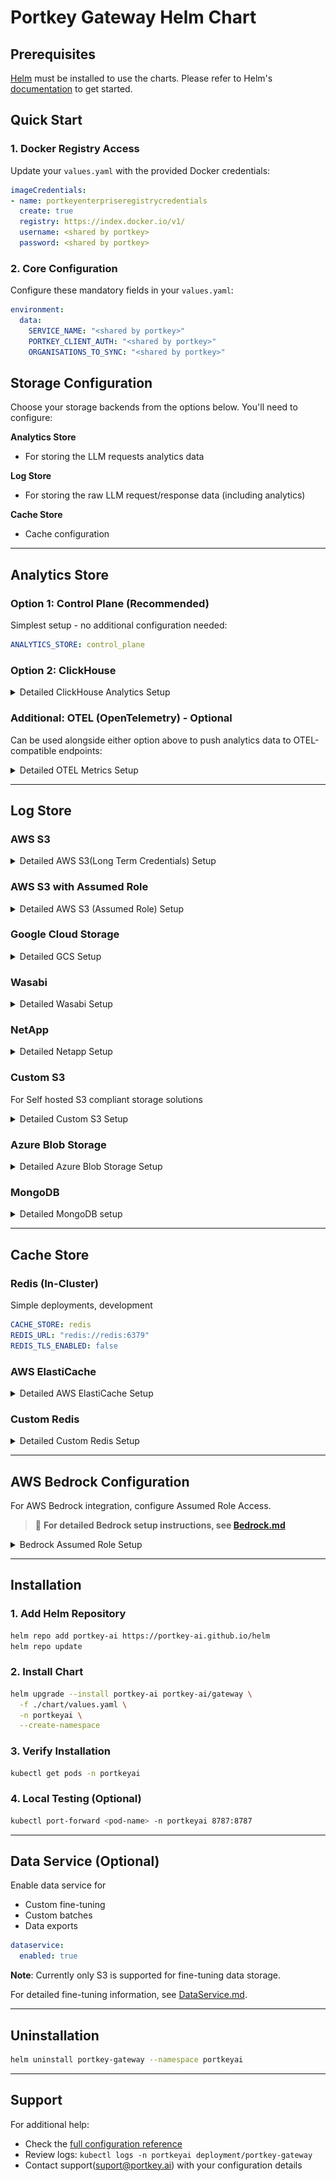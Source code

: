 # Portkey Gateway Helm Chart

## Prerequisites

[Helm](https://helm.sh) must be installed to use the charts. Please refer to Helm's [documentation](https://helm.sh/docs) to get started.

## Quick Start

### 1. Docker Registry Access
Update your `values.yaml` with the provided Docker credentials:

```yaml
imageCredentials:
- name: portkeyenterpriseregistrycredentials
  create: true
  registry: https://index.docker.io/v1/
  username: <shared by portkey>
  password: <shared by portkey>
```

### 2. Core Configuration
Configure these mandatory fields in your `values.yaml`:

```yaml
environment:
  data:
    SERVICE_NAME: "<shared by portkey>"
    PORTKEY_CLIENT_AUTH: "<shared by portkey>"
    ORGANISATIONS_TO_SYNC: "<shared by portkey>"
```

## Storage Configuration

Choose your storage backends from the options below. You'll need to configure: 

**Analytics Store**
- For storing the LLM requests analytics data

**Log Store** 
- For storing the raw LLM request/response data (including analytics)

**Cache Store**
- Cache configuration

---

## Analytics Store

### Option 1: Control Plane (Recommended)
Simplest setup - no additional configuration needed:
```yaml
ANALYTICS_STORE: control_plane
```

### Option 2: ClickHouse
<details>
<summary>Detailed ClickHouse Analytics Setup</summary>

```yaml
ANALYTICS_STORE: clickhouse
ANALYTICS_STORE_ENDPOINT: "<shared by portkey>"
ANALYTICS_STORE_USER: "<shared by portkey>"
ANALYTICS_STORE_PASSWORD: "<shared by portkey>"
ANALYTICS_LOG_TABLE: "<shared by portkey>"
ANALYTICS_FEEDBACK_TABLE: "<shared by portkey>"
ANALYTICS_GENERATION_HOOKS_TABLE: "<shared by portkey>"
```
</details>

### Additional: OTEL (OpenTelemetry) - Optional
Can be used alongside either option above to push analytics data to OTEL-compatible endpoints:
<details>
<summary>Detailed OTEL Metrics Setup</summary>

```yaml
OTEL_PUSH_ENABLED: true
OTEL_ENDPOINT: "http://localhost:4318"
OTEL_RESOURCE_ATTRIBUTES: "ApplicationShortName=gateway,AssetId=12323"
```
</details>

---

## Log Store

### AWS S3
<details>
<summary> Detailed AWS S3(Long Term Credentials) Setup</summary>

```yaml
LOG_STORE: s3
LOG_STORE_REGION: "us-east-1"
LOG_STORE_ACCESS_KEY: "<AWS Access Key>"
LOG_STORE_SECRET_KEY: "<AWS Secret Key>"
LOG_STORE_GENERATIONS_BUCKET: "<AWS Bucket Name>"
```
</details>

### AWS S3 with Assumed Role
<details>
<summary>Detailed AWS S3 (Assumed Role) Setup</summary>

**Method 1: Long-term Credentials**
```yaml
LOG_STORE: s3_assume
LOG_STORE_REGION: "<AWS Bucket Region>"
LOG_STORE_ACCESS_KEY: "<shared by portkey>"
LOG_STORE_SECRET_KEY: "<shared by portkey>"
LOG_STORE_GENERATIONS_BUCKET: "<AWS Bucket Name>"
LOG_STORE_AWS_ROLE_ARN: "<role arn with bucket access>"
LOG_STORE_AWS_EXTERNAL_ID: "<external id from trust relationship>"
```

**Setup Steps:**
1. Create IAM role with S3 permissions (LOG_STORE_AWS_ROLE_ARN)
2. Set trust relationship with Portkey account
3. Use external ID for security

**AWS Role Setup**

IAM Policy for S3 Access:
```json
{
  "Version": "2012-10-17",
  "Statement": [
    {
      "Effect": "Allow",
      "Action": ["s3:GetObject", "s3:PutObject"],
      "Resource": ["arn:aws:s3:::<LOG_STORE_GENERATIONS_BUCKET>", "arn:aws:s3:::<LOG_STORE_GENERATIONS_BUCKET>/*"]
    }
  ]
}
```

Trust Relationship:
```json
{
  "Version": "2012-10-17",
  "Statement": [
    {
      "Effect": "Allow",
      "Principal": {
        "AWS": "<arn_shared_by_portkey>"
      },
      "Action": "sts:AssumeRole",
      "Condition": {
        "StringEquals": {
          "sts:ExternalId": "<LOG_STORE_AWS_EXTERNAL_ID>"
        }
      }
    }
  ]
}
```

**Method 2: EKS IRSA**
```yaml
LOG_STORE: s3_assume
LOG_STORE_REGION: "<AWS Bucket Region>"
LOG_STORE_GENERATIONS_BUCKET: "<AWS Bucket Name>"
```

**Method 3: EC2 Instance Metadata (IMDS)**
```yaml
LOG_STORE: s3_assume
LOG_STORE_REGION: "us-east-1"
LOG_STORE_GENERATIONS_BUCKET: "<AWS Bucket Name>"
AWS_IMDS_V1: true  # Only if using IMDS v1
```
</details>

### Google Cloud Storage
<details>
<summary>Detailed GCS Setup</summary>

- Only the s3 interoperable way of gcs is supported currently.
- Access Key can be generated as mentioned here -
  1. https://cloud.google.com/storage/docs/interoperability
  2. https://cloud.google.com/storage/docs/authentication/hmackeys
- Cloud Storage -> Settings -> Interopability -> Access keys for service accounts -> Create Key for Service Accounts

```yaml
LOG_STORE: gcs
LOG_STORE_REGION: "<GCP Region>"
LOG_STORE_ACCESS_KEY: "<GCP hmac key>"
LOG_STORE_SECRET_KEY: "<GCP hmac secret>"
LOG_STORE_GENERATIONS_BUCKET: "<GCP Bucket Name>"
```
</details>

### Wasabi
<details>
<summary>Detailed Wasabi Setup</summary>

```yaml
LOG_STORE: wasabi
LOG_STORE_REGION: "<Wasabi Region>"
LOG_STORE_ACCESS_KEY: "<Wasabi Access Key>"
LOG_STORE_SECRET_KEY: "<Wasabi Secret Key>"
LOG_STORE_GENERATIONS_BUCKET: "<Wasabi Bucket Name>"
```
</details>

### NetApp
<details>
<summary>Detailed Netapp Setup</summary>

```yaml
LOG_STORE: netapp
LOG_STORE_REGION: "<Netapp Region>"
LOG_STORE_ACCESS_KEY: "<Netapp Access Key>"
LOG_STORE_SECRET_KEY: "<Netapp Secret Key>"
LOG_STORE_BASEPATH: "<Netapp Base Path Including Bucket Name>"
```
</details>

### Custom S3
For Self hosted S3 compliant storage solutions
<details>
<summary>Detailed Custom S3 Setup</summary>

```yaml
LOG_STORE: s3_custom
LOG_STORE_REGION: "<Custom S3 Region>"
LOG_STORE_ACCESS_KEY: "<Custom S3 Access Key>"
LOG_STORE_SECRET_KEY: "<Custom S3 Secret Key>"
LOG_STORE_BASEPATH: "<Custom S3 Base Path Including Bucket Name>"
```
</details>

### Azure Blob Storage
<details>
<summary>Detailed Azure Blob Storage Setup</summary>

**With Storage Key:**
```yaml
LOG_STORE: azure
AZURE_STORAGE_ACCOUNT: "<Azure Storage Account>"
AZURE_STORAGE_KEY: "<Azure Storage Key>" # not required for managed or entra
AZURE_STORAGE_CONTAINER: "<Azure Storage Container>"
```

**With Managed Identity:**
```yaml
LOG_STORE: azure
AZURE_AUTH_MODE: managed
AZURE_STORAGE_ACCOUNT: "<Azure Storage Account>"
AZURE_STORAGE_CONTAINER: "<Azure Storage Container>"
AZURE_MANAGED_CLIENT_ID: "<Azure Managed Client Id>"  # Only for multiple identities
```

**With Entra Identity:**
```yaml
LOG_STORE: azure
AZURE_AUTH_MODE: entra
AZURE_STORAGE_ACCOUNT: "<Azure Storage Account>"
AZURE_STORAGE_CONTAINER: "<Azure Storage Container>"
AZURE_ENTRA_CLIENT_ID: "<Azure Entra Client Id>"
AZURE_ENTRA_CLIENT_SECRET: "<Azure Entra Client Secret>"
AZURE_ENTRA_TENANT_ID: "<Azure Entra Tenant Id>"
```
</details>

### MongoDB
<details>
<summary>Detailed MongoDB setup</summary>

**Simple Setup**
```yaml
LOG_STORE: mongo
MONGO_DB_CONNECTION_URL: "mongodb://user:pass@host:port/db"
MONGO_DATABASE: "<Mongo DB>"
MONGO_COLLECTION_NAME: "<Mongo Collection>"
MONGO_GENERATION_HOOKS_COLLECTION_NAME: "<Mongo Collection for Hooks>"
```

**For PEM file authentication:**
1. Add your PEM file to `resources-config.yaml`
2. Configure volume mounting in `values.yaml`:
```yaml
volumes:
- name: shared-folder
  configMap:
    name: resource-config
volumeMounts:
- name: shared-folder
  mountPath: /etc/shared/document_db.pem
  subPath: document_db.pem
```
</details>

---

## Cache Store

### Redis (In-Cluster)
Simple deployments, development

```yaml
CACHE_STORE: redis
REDIS_URL: "redis://redis:6379"
REDIS_TLS_ENABLED: false
```

### AWS ElastiCache
<details>
<summary>Detailed AWS ElastiCache Setup</summary>

```yaml
CACHE_STORE: aws-elastic-cache
REDIS_URL: "your-elasticache-endpoint"
REDIS_TLS_ENABLED: true
REDIS_MODE: cluster  # Only if using cluster mode
```
</details>

### Custom Redis
<details>
<summary>Detailed Custom Redis Setup</summary>

```yaml
CACHE_STORE: custom
REDIS_URL: "redis://<redis host>:<port>"
REDIS_TLS_ENABLED: false
```
</details>

---

## AWS Bedrock Configuration

For AWS Bedrock integration, configure Assumed Role Access. 

> 📖 **For detailed Bedrock setup instructions, see [Bedrock.md](./docs/Bedrock.md)**

<details>
<summary>Bedrock Assumed Role Setup</summary>

### Quick Setup

**Required IAM Policy:**
```json
{
  "Version": "2012-10-17",
  "Statement": [
    {
      "Effect": "Allow",
      "Action": [
        "bedrock:InvokeModel",
        "bedrock:InvokeModelWithResponseStream"
      ],
      "Resource": "*"
    }
  ]
}
```

### Configuration Options

**With Long-term Credentials:**
```yaml
AWS_ASSUME_ROLE_ACCESS_KEY_ID: "<AWS Access Key>"
AWS_ASSUME_ROLE_SECRET_ACCESS_KEY: "<AWS Secret Key>"
AWS_ASSUME_ROLE_REGION: "<AWS Region>"
```

**With IRSA/IMDS:**
Use the same role configured for log storage.

### Virtual Key Setup
When creating Virtual Keys in Portkey, provide:
- **Bedrock AWS Role ARN**: Your Bedrock-enabled role ARN
- **Bedrock AWS External ID**: (optional) Your external ID
- **Bedrock AWS Region**: Your AWS region

![Bedrock Configuration](resources/bedrock.png)

</details>

---

## Installation

### 1. Add Helm Repository
```bash
helm repo add portkey-ai https://portkey-ai.github.io/helm
helm repo update
```

### 2. Install Chart
```bash
helm upgrade --install portkey-ai portkey-ai/gateway \
  -f ./chart/values.yaml \
  -n portkeyai \
  --create-namespace
```

### 3. Verify Installation
```bash
kubectl get pods -n portkeyai
```

### 4. Local Testing (Optional)
```bash
kubectl port-forward <pod-name> -n portkeyai 8787:8787
```

---

## Data Service (Optional)

Enable data service for 
- Custom fine-tuning 
- Custom batches
- Data exports

```yaml
dataservice:
  enabled: true
```

**Note**: Currently only S3 is supported for fine-tuning data storage.

For detailed fine-tuning information, see [DataService.md](./docs/DataService.md).

---

## Uninstallation

```bash
helm uninstall portkey-gateway --namespace portkeyai
```

---

## Support

For additional help:
- Check the [full configuration reference](values.yaml)
- Review logs: `kubectl logs -n portkeyai deployment/portkey-gateway`
- Contact support(suport@portkey.ai) with your configuration details